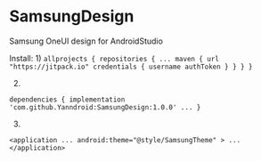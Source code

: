 # SamsungDesign
Samsung OneUI design for AndroidStudio

Install:
1)
`allprojects {
    repositories {
        ...
        maven {
            url "https://jitpack.io"
            credentials { username authToken }
        }
    }
}`

2)
`dependencies {
    implementation 'com.github.Yanndroid:SamsungDesign:1.0.0'
    ...
}`

3)
`<application
        ...
        android:theme="@style/SamsungTheme"
        >
        ...
    </application>`

